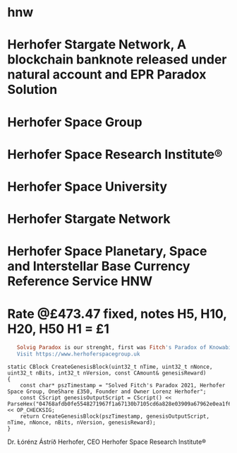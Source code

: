 # hnw

# Herhofer Stargate Network, A blockchain banknote released under natural account and EPR Paradox Solution

# Herhofer Space Group

# Herhofer Space Research Institute®
# Herhofer Space University
# Herhofer Stargate Network
# Herhofer Space Planetary, Space and Interstellar Base Currency Reference Service HNW 
# Rate @£473.47 fixed, notes H5, H10, H20, H50 H1 = £1

``` ruby
   Solvig Paradox is our strenght, first was Fitch's Paradox of Knowability 2021
   Visit https://www.herhoferspacegroup.uk
```

```
static CBlock CreateGenesisBlock(uint32_t nTime, uint32_t nNonce, uint32_t nBits, int32_t nVersion, const CAmount& genesisReward)
{
    const char* pszTimestamp = "Solved Fitch's Paradox 2021, Herhofer Space Group, OneShare £350, Founder and Owner Lorenz Herhofer";
    const CScript genesisOutputScript = CScript() << ParseHex("04768afdb0fe5548271967f1a67130b7105cd6a828e03909a67962e0ea1f61deb649f6bc3f4cef38c4f35504e51ec112de5c384df7ba0b8d578a4c702b6bf11d5f") << OP_CHECKSIG;
    return CreateGenesisBlock(pszTimestamp, genesisOutputScript, nTime, nNonce, nBits, nVersion, genesisReward);
}
```

Dr. Ƚórénz Ástríð Herhofer, CEO
Herhofer Space Research Institute®

